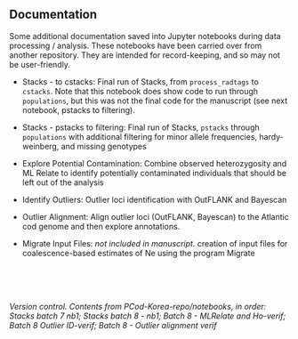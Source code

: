## Documentation

Some additional documentation saved into Jupyter notebooks during data processing / analysis. These notebooks have been carried over from another repository. They are intended for record-keeping, and so may not be user-friendly. 

- Stacks - to cstacks: Final run of Stacks, from `process_radtags` to `cstacks`. Note that this notebook does show code to run through `populations`, but this was not the final code for the manuscript (see next notebook, pstacks to filtering).

- Stacks - pstacks to filtering: Final run of Stacks, `pstacks` through `populations` with additional filtering for minor allele frequencies, hardy-weinberg, and missing genotypes

- Explore Potential Contamination: Combine observed heterozygosity and ML Relate to identify potentially contaminated individuals that should be left out of the analysis

- Identify Outliers: Outlier loci identification with OutFLANK and Bayescan

- Outlier Alignment: Align outlier loci (OutFLANK, Bayescan) to the Atlantic cod genome and then explore annotations.

- Migrate Input Files: *not included in manuscript.* creation of input files for coalescence-based estimates of Ne using the program Migrate






<br>
<br>
<br>

*Version control. Contents from PCod-Korea-repo/notebooks, in order: Stacks batch 7 nb1; Stacks batch 8 - nb1; Batch 8 - MLRelate and Ho-verif; Batch 8 Outlier ID-verif; Batch 8 - Outlier alignment verif*